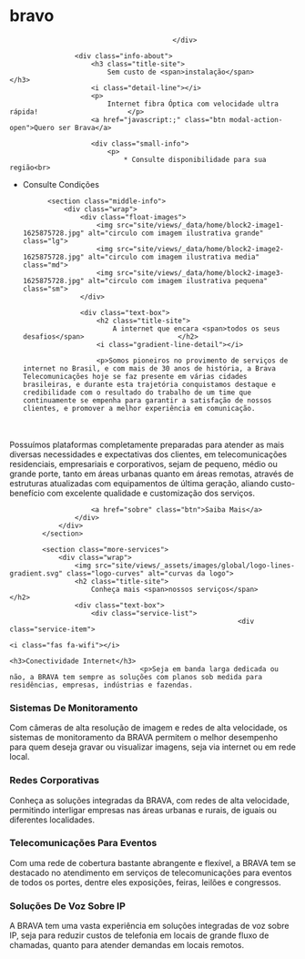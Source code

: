 # bravo

											</div>

					<div class="info-about">
						<h3 class="title-site">
							Sem custo de <span>instalação</span>						</h3>
						<i class="detail-line"></i>
						<p>
							Internet fibra Óptica com velocidade ultra rápida!						</p>
						<a href="javascript:;" class="btn modal-action-open">Quero ser Brava</a>

						<div class="small-info">
							<p>
								* Consulte disponibilidade para sua região<br>
* Consulte Condições							</p>
						</div>
					</div>
				</div>
			</section>

			<section class="middle-info">
				<div class="wrap">
					<div class="float-images">
						<img src="site/views/_data/home/block2-image1-1625875728.jpg" alt="circulo com imagem ilustrativa grande" class="lg">
						<img src="site/views/_data/home/block2-image2-1625875728.jpg" alt="circulo com imagem ilustrativa media" class="md">
						<img src="site/views/_data/home/block2-image3-1625875728.jpg" alt="circulo com imagem ilustrativa pequena" class="sm">
					</div>
					
					<div class="text-box">
						<h2 class="title-site">
							A internet que encara <span>todos os seus desafios</span>						</h2>
						<i class="gradient-line-detail"></i>

						<p>Somos pioneiros no provimento de serviços de internet no Brasil, e com mais de 30 anos de história, a Brava Telecomunicações hoje se faz presente em várias cidades brasileiras, e durante esta trajetória conquistamos destaque e credibilidade com o resultado do trabalho de um time que continuamente se empenha para garantir a satisfação de nossos clientes, e promover a melhor experiência em comunicação.
<br><br>
Possuímos plataformas completamente preparadas para atender as mais diversas necessidades e expectativas dos clientes, em telecomunicações residenciais, empresariais e corporativos, sejam de pequeno, médio ou grande porte, tanto em áreas urbanas quanto em áreas remotas, através de estruturas atualizadas com equipamentos de última geração, aliando custo-benefício com excelente qualidade e customização dos serviços.</p>

						<a href="sobre" class="btn">Saiba Mais</a>
					</div>
				</div>
			</section>
            
			<section class="more-services">
				<div class="wrap">
					<img src="site/views/_assets/images/global/logo-lines-gradient.svg" class="logo-curves" alt="curvas da logo">
					<h2 class="title-site">
						Conheça mais <span>nossos serviços</span>					</h2>
					<div class="text-box">
						<div class="service-list">
															<div class="service-item">
																			<i class="fas fa-wifi"></i>
																		<h3>Conectividade Internet</h3>
									<p>Seja em banda larga dedicada ou não, a BRAVA tem sempre as soluções com planos sob medida para residências, empresas, indústrias e fazendas.

</p>
								</div>
															<div class="service-item">
																			<i class="fas fa-video"></i>
																		<h3>Sistemas De Monitoramento</h3>
									<p>Com câmeras de alta resolução de imagem e redes de alta velocidade, os sistemas de monitoramento da BRAVA permitem o melhor desempenho para quem deseja gravar ou visualizar imagens, seja via internet ou em rede local.</p>
								</div>
															<div class="service-item">
																			<i class="custom-icon" style="background-image: url('site/views/_data/services/redes-corporativas-1625860009.svg')"></i>
																		<h3>Redes Corporativas</h3>
									<p>Conheça as soluções integradas da BRAVA, com redes de alta velocidade, permitindo interligar empresas nas áreas urbanas e rurais, de iguais ou diferentes localidades.</p>
								</div>
															<div class="service-item">
																			<i class="fas fa-network-wired"></i>
																		<h3>Telecomunicações Para Eventos</h3>
									<p>Com uma rede de cobertura bastante abrangente e flexível, a BRAVA tem se destacado no atendimento em serviços de telecomunicações para eventos de todos os portes, dentre eles exposições, feiras, leilões e congressos.</p>
								</div>
															<div class="service-item">
																			<i class="fas fa-phone-volume"></i>
																		<h3>Soluções De Voz Sobre IP</h3>
									<p>A BRAVA tem uma vasta experiência em soluções integradas de voz sobre IP, seja para reduzir custos de telefonia em locais de grande fluxo de chamadas, quanto para atender demandas em locais remotos.

</p>
								</div>
													</div>
					</div>
				</div>
			</section>
